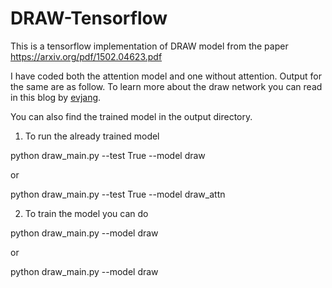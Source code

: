 # DRAW-Tensorflow

This is a tensorflow implementation of DRAW model from the paper https://arxiv.org/pdf/1502.04623.pdf

I have coded both the attention model and one without attention. Output for the same are as follow. To learn more about the draw network you can read in this blog by [evjang](http://blog.evjang.com/2016/06/understanding-and-implementing.html).

You can also find the trained model in the output directory.

1. To run the already trained model

python draw_main.py --test True --model draw

or

python draw_main.py --test True --model draw_attn


2. To train the model you can do

python draw_main.py --model draw

or 

python draw_main.py --model draw